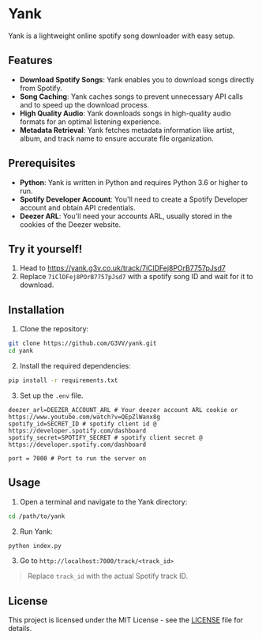 # Yank

Yank is a lightweight online spotify song downloader with easy setup.

## Features

- **Download Spotify Songs**: Yank enables you to download songs directly from Spotify.
- **Song Caching**: Yank caches songs to prevent unnecessary API calls and to speed up the download process.
- **High Quality Audio**: Yank downloads songs in high-quality audio formats for an optimal listening experience.
- **Metadata Retrieval**: Yank fetches metadata information like artist, album, and track name to ensure accurate file organization.

## Prerequisites

- **Python**: Yank is written in Python and requires Python 3.6 or higher to run.
- **Spotify Developer Account**: You'll need to create a Spotify Developer account and obtain API credentials.
- **Deezer ARL**: You'll need your accounts ARL, usually stored in the cookies of the Deezer website.

## Try it yourself!
1. Head to https://yank.g3v.co.uk/track/7iClDFej8POrB7757pJsd7
2. Replace `7iClDFej8POrB7757pJsd7` with a spotify song ID and wait for it to download.

## Installation

1. Clone the repository:

```bash
git clone https://github.com/G3VV/yank.git
cd yank
```

2. Install the required dependencies:

```bash
pip install -r requirements.txt
```

3. Set up the `.env` file.
```
deezer_arl=DEEZER_ACCOUNT_ARL # Your deezer account ARL cookie or https://www.youtube.com/watch?v=QEpZlWanx8g
spotify_id=SECRET_ID # spotify client id @ https://developer.spotify.com/dashboard
spotify_secret=SPOTIFY_SECRET # spotify client secret @ https://developer.spotify.com/dashboard

port = 7000 # Port to run the server on
```

## Usage

1. Open a terminal and navigate to the Yank directory:

```bash
cd /path/to/yank
```

2. Run Yank:

```bash
python index.py
```

3. Go to `http://localhost:7000/track/<track_id>`
> Replace `track_id` with the actual Spotify track ID.

## License

This project is licensed under the MIT License - see the [LICENSE](LICENSE) file for details.
